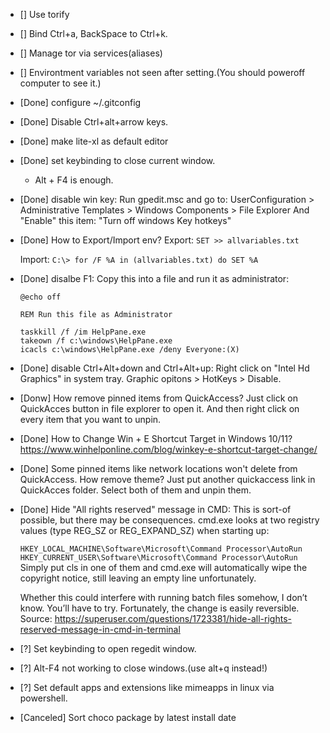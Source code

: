 - [] Use torify
- [] Bind Ctrl+a, BackSpace to Ctrl+k.
- [] Manage tor via services(aliases)
- [] Environtment variables not seen after setting.(You should poweroff computer to see it.)
- [Done] configure ~/.gitconfig
- [Done] Disable Ctrl+alt+arrow keys.
- [Done] make lite-xl as default editor
- [Done] set keybinding to close current window.
  - Alt + F4 is enough.
- [Done] disable win key:
  Run gpedit.msc and go to: UserConfiguration > Administrative Templates > Windows Components > File Explorer
  And "Enable" this item: "Turn off windows Key hotkeys"
- [Done] How to Export/Import env?
  Export:
  `SET >> allvariables.txt`

  Import:
  `C:\> for /F %A in (allvariables.txt) do SET %A`

- [Done] disalbe F1:
  Copy this into a file and run it as administrator:
  ```
  @echo off
  
  REM Run this file as Administrator
  
  taskkill /f /im HelpPane.exe
  takeown /f c:\windows\HelpPane.exe
  icacls c:\windows\HelpPane.exe /deny Everyone:(X)
  ```
- [Done] disable Ctrl+Alt+down and Ctrl+Alt+up:
  Right click on "Intel Hd Graphics" in system tray. Graphic opitons > HotKeys > Disable.

- [Donw] How remove pinned items from QuickAccess?
  Just click on QuickAcces button in file explorer to open it. And then right click on every item that you want to unpin.

- [Done] How to Change Win + E Shortcut Target in Windows 10/11?
  https://www.winhelponline.com/blog/winkey-e-shortcut-target-change/

- [Done] Some pinned items like network locations won't delete from QuickAccess. How remove theme?
  Just put another quickaccess link in QuickAcces folder. Select both of them and unpin them.

- [Done] Hide "All rights reserved" message in CMD:
  This is sort-of possible, but there may be consequences. cmd.exe looks at two registry values (type REG_SZ or REG_EXPAND_SZ) when starting up:

  `HKEY_LOCAL_MACHINE\Software\Microsoft\Command Processor\AutoRun`
  `HKEY_CURRENT_USER\Software\Microsoft\Command Processor\AutoRun`
  Simply put cls in one of them and cmd.exe will automatically wipe the copyright notice, still leaving an empty line unfortunately.
  
  Whether this could interfere with running batch files somehow, I don’t know. You’ll have to try. Fortunately, the change is easily reversible.
  Source: https://superuser.com/questions/1723381/hide-all-rights-reserved-message-in-cmd-in-terminal
- [?] Set keybinding to open regedit window.
- [?] Alt-F4 not working to close windows.(use alt+q instead!)
- [?] Set default apps and extensions like mimeapps in linux via powershell.
- [Canceled] Sort choco package by latest install date
